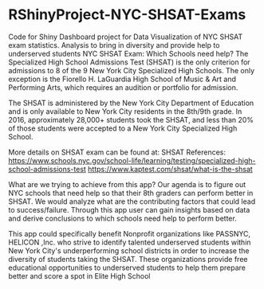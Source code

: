 # RShinyProject-NYC-SHSAT-Exams
Code for Shiny Dashboard project for Data Visualization of NYC SHSAT exam statistics. Analysis to bring in diversity and provide help to underserved students
NYC SHSAT Exam: Which Schools need help?
The Specialized High School Admissions Test (SHSAT) is the only criterion for admissions to 8 of the 9 New York City Specialized High Schools. The only exception is the Fiorello H. LaGuardia High School of Music & Art and Performing Arts, which requires an audition or portfolio for admission.

The SHSAT is administered by the New York City Department of Education and is only available to New York City residents in the 8th/9th grade. In 2016, approximately 28,000+ students took the SHSAT, and less than 20% of those students were accepted to a New York City Specialized High School.

More details on SHSAT exam can be found at:
SHSAT References:
https://www.schools.nyc.gov/school-life/learning/testing/specialized-high-school-admissions-test
https://www.kaptest.com/shsat/what-is-the-shsat	

What are we trying to achieve from this app?
Our agenda is to figure out NYC schools that need help so that their 8th graders can perform better in SHSAT. We would analyze what are the contributing factors that could lead to success/failure. Through this app user can gain insights based on data and derive conclusions to which schools need help to perform better.

This app could specifically benefit Nonprofit organizations like PASSNYC, HELICON ,Inc. who strive to identify talented underserved students within New York City's underperforming school districts in order to increase the diversity of students taking the SHSAT. These organizations provide free educational opportunities to underserved students to help them prepare better and score a spot in Elite High School
